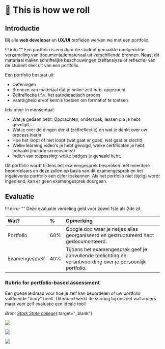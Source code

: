 # 🎢 This is how we roll

## Introductie

Bij alle **web developer** en **UX/UI** profielen werken we met een portfolio.

!!! info ""
    Een portfolio is een door de student gemaakte doelgerichte verzameling van documentatiemateriaal uit verschillende bronnen. Naast dit materiaal maken schriftelijke beschouwingen (zelfanalyse of reflectie) van de student deel uit van een portfolio.

Een portfolio bestaat uit:

* Oefeningen
* Bronnen van materiaal dat je online zelf hebt opgezocht
* Zelfreflectie i.f.v. het autodidactisch proces
* Vaardigheid en/of kennis toetsen om formatief te toetsen

Iets meer in mensentaal:

* Wat je gedaan hebt: Opdrachten, onderzoek, lessen die je hebt gevolgd,...
* Wat je over de dingen denkt (zelfreflectie) en wat je denkt over uw process hierin
* Hoe het loopt of niet loopt (wat gaat er goed, wat gaat er slecht)
* Welke learning video's je hebt gevolgd, welke certificaten je hebt behaald (include screenshots!)
* Indien van toepassing: welke badges je gehaald hebt.

Dit portfolio wordt tijdens het examengesprek besproken met meerdere beoordelaars en deze zullen op basis van dit examengesprek en het ingeleverde portfolio een cijfer toekennen. Als het portfolio niet (tijdig) wordt ingediend, kan er geen examengesprek doorgaan.

## Evaluatie

!!! error ""
    Deze evaluatie verdeling geld voor zowel 1ste als 2de zit.

| Wat? | % | Opmerking |
| :--- | :--- | :--- |
| Portfolio | 60% | Google doc waar je netjes alles georganiseerd en gestructureerd hebt gedocumenteerd. |
| Examengesprek | 40% | Tijdens het examengesprek geef je aanvullende toelichting en verantwoording over je persoonlijk portfolio. |

### Rubric for portfolio-based assessment

Een goede leidraad voor hoe je zelf kan beoordelen of uw portfolio voldoende "body" heeft. Uiteraard werkt de scoring bij ons net wat anders maar voor zelf evaluatie een ideale tool!

_Bron:_ [_Stark State college_](https://www.starkstate.edu/){:target="_blank"}

![](/_resources/images/rubric.jpg)

![](/_resources/images/portfolio_exp.jpg)

![](/_resources/images/assessment_guide.jpg)
